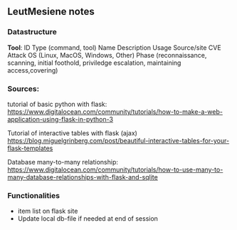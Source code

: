 ## LeutMesiene notes

### Datastructure

**Tool**:
ID 
Type (command, tool)
Name
Description
Usage
Source/site
CVE
Attack OS (Linux, MacOS, Windows, Other)
Phase (reconnaissance, scanning, initial foothold, priviledge escalation, maintaining access,covering)


### Sources: 

tutorial of basic python with flask:
https://www.digitalocean.com/community/tutorials/how-to-make-a-web-application-using-flask-in-python-3

Tutorial of interactive tables with flask (ajax)
https://blog.miguelgrinberg.com/post/beautiful-interactive-tables-for-your-flask-templates

Database many-to-many relationship:
https://www.digitalocean.com/community/tutorials/how-to-use-many-to-many-database-relationships-with-flask-and-sqlite

### Functionalities
- item list on flask site
- Update local db-file if needed at end of session
